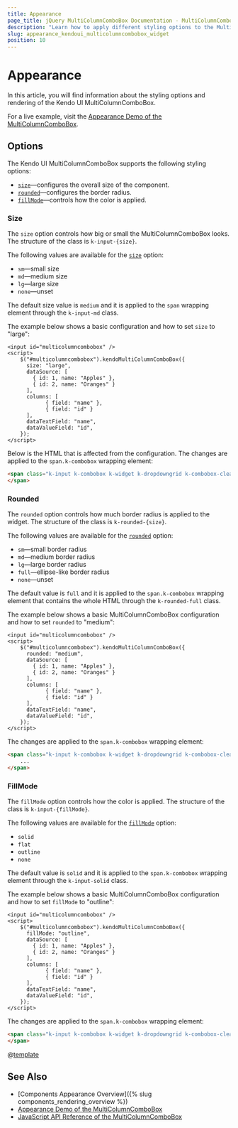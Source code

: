 ```yaml
---
title: Appearance
page_title: jQuery MultiColumnComboBox Documentation - MultiColumnComboBox Appearance
description: "Learn how to apply different styling options to the MultiColumnComboBox widget."
slug: appearance_kendoui_multicolumncombobox_widget
position: 10
---
```


# Appearance

In this article, you will find information about the styling options and rendering of the Kendo UI MultiColumnComboBox.

For a live example, visit the [Appearance Demo of the MultiColumnComboBox](https://demos.telerik.com/kendo-ui/multicolumncombobox/appearance).

## Options

The Kendo UI MultiColumnComboBox supports the following styling options:

- [`size`](#size)—configures the overall size of the component.
- [`rounded`](#rounded)—configures the border radius.
- [`fillMode`](#fillMode)—controls how the color is applied.

### Size

The `size` option controls how big or small the MultiColumnComboBox looks. The structure of the class is `k-input-{size}`.

The following values are available for the [`size`](/api/javascript/ui/multicolumncombobox/configuration/size) option:

- `sm`—small size
- `md`—medium size
- `lg`—large size
- `none`—unset

The default size value is `medium` and it is applied to the `span` wrapping element through the `k-input-md` class.

The example below shows a basic configuration and how to set `size` to "large":

```dojo
<input id="multicolumncombobox" />
<script>
    $("#multicolumncombobox").kendoMultiColumnComboBox({
      size: "large",
      dataSource: [
        { id: 1, name: "Apples" },
        { id: 2, name: "Oranges" }
      ],
      columns: [
            { field: "name" },
            { field: "id" }
      ],
      dataTextField: "name",
      dataValueField: "id",
    });
</script>
```

Below is the HTML that is affected from the configuration. The changes are applied to the `span.k-combobox` wrapping element:

```html
<span class="k-input k-combobox k-widget k-dropdowngrid k-combobox-clearable k-input-outline k-input-lg k-rounded-full">
</span>
```

### Rounded

The `rounded` option controls how much border radius is applied to the widget. The structure of the class is `k-rounded-{size}`.

The following values are available for the [`rounded`](/api/javascript/ui/multicolumncombobox/configuration/rounded) option:

- `sm`—small border radius
- `md`—medium border radius
- `lg`—large border radius
- `full`—ellipse-like border radius
- `none`—unset

The default value is `full` and it is applied to the `span.k-combobox` wrapping element that contains the whole HTML through the `k-rounded-full` class.

The example below shows a basic MultiColumnComboBox configuration and how to set `rounded` to "medium":

```dojo
<input id="multicolumncombobox" />
<script>
    $("#multicolumncombobox").kendoMultiColumnComboBox({
      rounded: "medium",
      dataSource: [
        { id: 1, name: "Apples" },
        { id: 2, name: "Oranges" }
      ],
      columns: [
            { field: "name" },
            { field: "id" }
      ],
      dataTextField: "name",
      dataValueField: "id",
    });
</script>
```

The changes are applied to the `span.k-combobox` wrapping element:

```html
<span class="k-input k-combobox k-widget k-dropdowngrid k-combobox-clearable k-input-outline k-input-lg k-rounded-md">
    ...
</span>
```

### FillMode

The `fillMode` option controls how the color is applied. The structure of the class is `k-input-{fillMode}`.

The following values are available for the [`fillMode`](/api/javascript/ui/multicolumncombobox/configuration/fillMode) option:

- `solid`
- `flat`
- `outline`
- `none`

The default value is `solid` and it is applied to the `span.k-combobox` wrapping element through the `k-input-solid` class.

The example below shows a basic MultiColumnComboBox configuration and how to set `fillMode` to "outline":

```dojo
<input id="multicolumncombobox" />
<script>
    $("#multicolumncombobox").kendoMultiColumnComboBox({
      fillMode: "outline",
      dataSource: [
        { id: 1, name: "Apples" },
        { id: 2, name: "Oranges" }
      ],
      columns: [
            { field: "name" },
            { field: "id" }
      ],
      dataTextField: "name",
      dataValueField: "id",
    });
</script>
```
The changes are applied to the `span.k-combobox` wrapping element:

```html
<span class="k-input k-combobox k-widget k-dropdowngrid k-combobox-clearable k-input-outline k-input-medium k-rounded-full">
</span>
```

@[template](/_contentTemplates/components-rendering-section.md#components-rendering-section)

## See Also

* [Components Appearance Overview]({% slug components_rendering_overview %})
* [Appearance Demo of the MultiColumnComboBox](https://demos.telerik.com/kendo-ui/multicolumncombobox/appearance)
* [JavaScript API Reference of the MultiColumnComboBox](/api/javascript/ui/multicolumncombobox)
